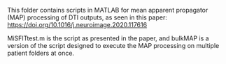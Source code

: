 This folder contains scripts in MATLAB for mean apparent propagator (MAP) processing of DTI outputs, as seen in this paper: https://doi.org/10.1016/j.neuroimage.2020.117616

MiSFITtest.m is the script as presented in the paper, and bulkMAP is a version of the script designed to execute the MAP processing on multiple patient folders at once. 
